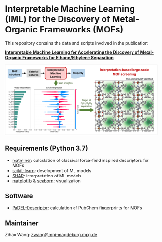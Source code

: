 # Interpretable Machine Learning (IML) for the Discovery of Metal-Organic Frameworks (MOFs)

This repository contains the data and scripts involved in the publication:

**[Interpretable Machine Learning for Accelerating the Discovery of Metal-Organic Frameworks for Ethane/Ethylene Separation](https://doi.org/10.1016/j.cej.2022.136651)**

<img src="https://github.com/zwang1995/IML-MOF/blob/main/IML-MOF.png" width="600">

## Requirements (Python 3.7)
* [matminer](https://matminer.readthedocs.io/en/latest/): calculation of classical force-field inspired descriptors for MOFs
* [scikit-learn](https://scikit-learn.org/stable/): development of ML models
* [SHAP](https://shap.readthedocs.io/en/latest/index.html): interpretation of ML models 
* [matplotlib](https://matplotlib.org/) & [seaborn](https://seaborn.pydata.org/): visualization

## Software
* [PaDEL-Descriptor](http://www.yapcwsoft.com/dd/padeldescriptor/): calculation of PubChem fingerprints for MOFs

## Maintainer
Zihao Wang: zwang@mpi-magdeburg.mpg.de
